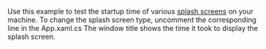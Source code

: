 Use this example to test the startup time of various [splash screens](https://docs.devexpress.com/WPF/DevExpress.Xpf.Core.SplashScreenManager?v=20.1) on your machine.
To change the splash screen type, uncomment the corresponding line in the App.xaml.cs
The window title shows the time it took to display the splash screen.
